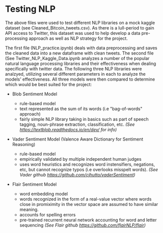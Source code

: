# Testing NLP 

The above files were used to test different NLP libraries on a mock kaggle dataset (see Cleaned_Bitcoin_tweets.csv). As there is a lull-period to gain API access to Twitter, this dataset was used to help develop a data pre-processing approach as well as NLP strategy for the project. 

The first file (NLP_practice.ipynb) deals with data preprocessing and saves the cleaned data into a new dataframe with clean tweets. The second file (See Twitter_NLP_Kaggle_Data.ipynb analyzes a number of the popular natural language processing libraries and their effectiveness when 
dealing specifically with twitter data. The following three NLP libraries were analzyed, utilizing several different parameters in each to analyze the models' effectiveness. All three models were then compared to determine which would be best suited for the project:

- Blob Sentiment Model
   - rule-based model 
    - text represented as the sum of its words (i.e "bag-of-words" approach)
   - fairly simple NLP library taking in basics such as part of speech tagging, noun-phrase extraction, classification, etc.
   *(See https://textblob.readthedocs.io/en/dev/ for info)*
   
- Vader Sentiment Model (Valence Aware Dictionary for Sentiment Reasoning)
   - rule-based model 
   - empirically validated by multiple independent human judges 
   - uses word heuristics and recognizes word instensifiers, negations, etc, but cannot recognize typos (i.e overlooks misspelt words).
   *(See Vader github https://github.com/cjhutto/vaderSentiment)*
   
- Flair Sentiment Model
   - word embedding model 
    - words recognized in the form of a real-value vector where words close in promiximity in the vector space are assumed to have similar meaning.
   - accounts for spelling errors
   - pre-trained recurrent neural network accounting for word and letter sequencing 
   *(See Flair github https://github.com/flairNLP/flair)*

